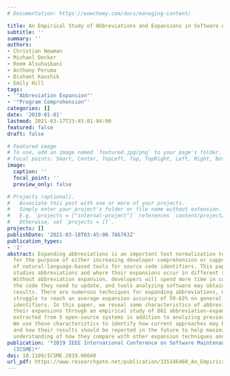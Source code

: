 ```yaml
---
# Documentation: https://wowchemy.com/docs/managing-content/

title: An Empirical Study of Abbreviations and Expansions in Software Artifacts
subtitle: ''
summary: ''
authors:
- Christian Newman
- Michael Decker
- Reem Alsuhaibani
- Anthony Peruma
- Dishant Kaushik
- Emily Hill
tags:
- '"Abbreviation Expansion"'
- '"Program Comprehension"'
categories: []
date: '2019-01-01'
lastmod: 2021-03-17T23:45:01-04:00
featured: false
draft: false

# Featured image
# To use, add an image named `featured.jpg/png` to your page's folder.
# Focal points: Smart, Center, TopLeft, Top, TopRight, Left, Right, BottomLeft, Bottom, BottomRight.
image:
  caption: ''
  focal_point: ''
  preview_only: false

# Projects (optional).
#   Associate this post with one or more of your projects.
#   Simply enter your project's folder or file name without extension.
#   E.g. `projects = ["internal-project"]` references `content/project/deep-learning/index.md`.
#   Otherwise, set `projects = []`.
projects: []
publishDate: '2021-03-18T03:45:00.786763Z'
publication_types:
- '1'
abstract: Expanding abbreviations is an important text normalization technique used
  for the purpose of either increasing developer comprehension or supporting the application
  of natural-language-based tools for source code identifiers. This paper closely
  studies abbreviations and where their expansions occur in different software artifacts.
  Without abbreviation expansion, developers will spend more time in comprehending
  the code they need to update, and tools analyzing software may obtain weak or non-generalizable
  results. There are numerous techniques for expanding abbreviations, most of which
  struggle to reach an average expansion accuracy of 59-62% on general source code
  identifiers. In this paper, we reveal some characteristics of abbreviations and
  their expansions through an empirical study of 861 abbreviation-expansion pairs
  extracted from 5 open-source systems in addition to analyzing previous literature.
  We use these characteristics to identify how current approaches may be complementary
  and how their results should be reported in the future to help maximize both our
  understanding of how they compare with other expansion techniques and their reproducibility.
publication: '*2019 IEEE International Conference on Software Maintenance and Evolution
  (ICSME)*'
doi: 10.1109/ICSME.2019.00040
url_pdf: https://www.researchgate.net/publication/335146468_An_Empirical_Study_of_Abbreviations_and_Expansions_in_Software_Artifacts
---
```

